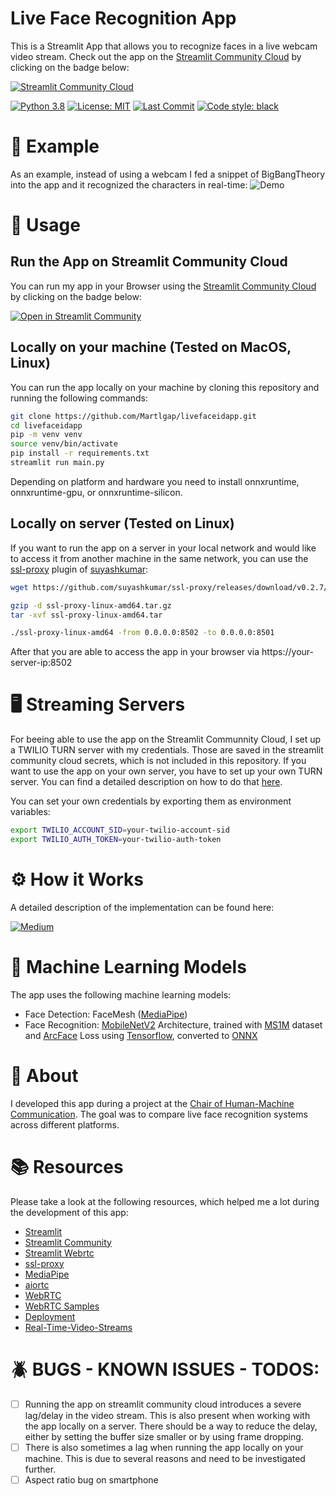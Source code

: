# Live Face Recognition App
This is a Streamlit App that allows you to recognize faces in a live webcam video stream. Check out the app on the [Streamlit Community Cloud](https://streamlit.io/cloud) by clicking on the badge below:

[![Streamlit Community Cloud](https://static.streamlit.io/badges/streamlit_badge_black_white.svg)](https://livefaceid.streamlit.app)

[![Python 3.8](https://img.shields.io/badge/python-3.8-blue.svg)](https://www.python.org/downloads/release/python-380/)
[![License: MIT](https://img.shields.io/badge/License-MIT-yellow.svg)](https://opensource.org/licenses/MIT)
[![Last Commit](https://img.shields.io/github/last-commit/martlgap/livefaceidapp)](https://img.shields.io/github/last-commit/martlgap/livefaceidapp)
[![Code style: black](https://img.shields.io/badge/code%20style-black-000000.svg)](https://github.com/psf/black)

# 👀 Example
As an example, instead of using a webcam I fed a snippet of BigBangTheory into the app and it recognized the characters in real-time:
![Demo](example.gif)


# 🚀 Usage
## Run the App on Streamlit Community Cloud
You can run my app in your Browser using the [Streamlit Community Cloud](https://streamlit.io/cloud) by clicking on the badge below:

[![Open in Streamlit Community](https://static.streamlit.io/badges/streamlit_badge_black_white.svg)](https://livefaceid.streamlit.app)


## Locally on your machine (Tested on MacOS, Linux)
You can run the app locally on your machine by cloning this repository and running the following commands:

```bash
git clone https://github.com/Martlgap/livefaceidapp.git
cd livefaceidapp
pip -m venv venv
source venv/bin/activate
pip install -r requirements.txt
streamlit run main.py
```

Depending on platform and hardware you need to install onnxruntime, onnxruntime-gpu, or onnxruntime-silicon.

## Locally on server (Tested on Linux)
If you want to run the app on a server in your local network and would like to access it from another machine in the same network, you can use the [ssl-proxy](https://github.com/suyashkumar/ssl-proxy) plugin of [suyashkumar](https://github.com/suyashkumar):

```bash
wget https://github.com/suyashkumar/ssl-proxy/releases/download/v0.2.7/ssl-proxy-linux-amd64.tar.gz

gzip -d ssl-proxy-linux-amd64.tar.gz
tar -xvf ssl-proxy-linux-amd64.tar

./ssl-proxy-linux-amd64 -from 0.0.0.0:8502 -to 0.0.0.0:8501
```
After that you are able to access the app in your browser via https://your-server-ip:8502


# 🖥️ Streaming Servers
For beeing able to use the app on the Streamlit Communnity Cloud, I set up a TWILIO TURN server with my credentials. Those are saved in the streamlit community cloud secrets, which is not included in this repository. If you want to use the app on your own server, you have to set up your own TURN server. You can find a detailed description on how to do that [here](https://www.twilio.com/docs/stun-turn).

You can set your own credentials by exporting them as environment variables:
```bash
export TWILIO_ACCOUNT_SID=your-twilio-account-sid
export TWILIO_AUTH_TOKEN=your-twilio-auth-token
```


# ⚙️ How it Works
A detailed description of the implementation can be found here: 

[![Medium](https://img.shields.io/badge/Medium-12100E?style=for-the-badge&logo=medium&logoColor=white)](https://martlgap.medium.com/529fc686b475)


# 🧠 Machine Learning Models
The app uses the following machine learning models:
- Face Detection: FaceMesh ([MediaPipe](https://google.github.io/mediapipe/solutions/face_mesh.html))
- Face Recognition: [MobileNetV2](https://arxiv.org/abs/1801.04381) Architecture, trained with [MS1M](https://arxiv.org/abs/1607.08221) dataset and [ArcFace](https://arxiv.org/abs/1801.07698) Loss using [Tensorflow](https://tensorflow.org), converted to [ONNX](https://onnxruntime.ai)


# 📖 About
I developed this app during a project at the [Chair of Human-Machine Communication](https://www.ce.cit.tum.de/en/mmk/home/). The goal was to compare live face recognition systems across different platforms. 


# 📚 Resources
Please take a look at the following resources, which helped me a lot during the development of this app:
- [Streamlit](https://streamlit.io/)
- [Streamlit Community](https://discuss.streamlit.io/)
- [Streamlit Webrtc](https://github.com/whitphx/streamlit-webrtc)
- [ssl-proxy](https://github.com/suyashkumar/ssl-proxy)
- [MediaPipe](https://mediapipe-studio.webapps.google.com/home)
- [aiortc](https://github.com/aiortc/aiortc)
- [WebRTC](https://webrtc.org/)
- [WebRTC Samples](https://webrtc.github.io/samples/)
- [Deployment](https://www.artefact.com/blog/how-to-deploy-and-secure-your-streamlit-app-on-gcp/)
- [Real-Time-Video-Streams](https://betterprogramming.pub/real-time-video-streams-with-streamlit-webrtc-bd38d15f2ef3)


# 🪲 BUGS - KNOWN ISSUES - TODOS:
- [ ] Running the app on streamlit community cloud introduces a severe lag/delay in the video stream. This is also present when working with the app locally on a server. There should be a way to reduce the delay, either by setting the buffer size smaller or by using frame dropping.
- [ ] There is also sometimes a lag when running the app locally on your machine. This is due to several reasons and need to be investigated further.
- [ ] Aspect ratio bug on smartphone
